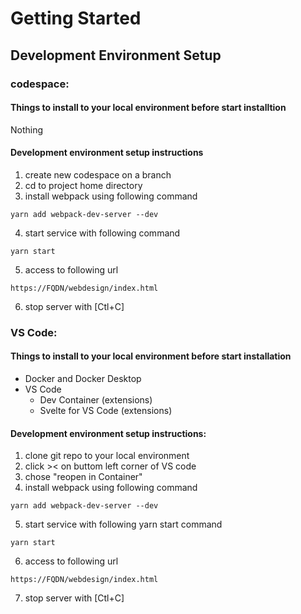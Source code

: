 
# Getting Started

## Development Environment Setup

### codespace:

#### Things to install to your local environment before start installtion

Nothing

#### Development environment setup instructions

1. create new codespace on a branch
2. cd to project home directory
3. install webpack using following command

  `yarn add webpack-dev-server --dev`

4. start service with following command

`yarn start`

5. access to following url 

`https://FQDN/webdesign/index.html`

6. stop server with [Ctl+C]


### VS Code:

#### Things to install to your local environment before start installation

- Docker and Docker Desktop
- VS Code
  - Dev Container (extensions)
  - Svelte for VS Code (extensions)

#### Development environment setup instructions:

1. clone git repo to your local environment
2. click >< on buttom left corner of VS code
3. chose "reopen in Container"
4. install webpack using following command

`yarn add webpack-dev-server --dev`

5. start service with following yarn start command

`yarn start`

6. access to following url 

`https://FQDN/webdesign/index.html`

7. stop server with [Ctl+C]
